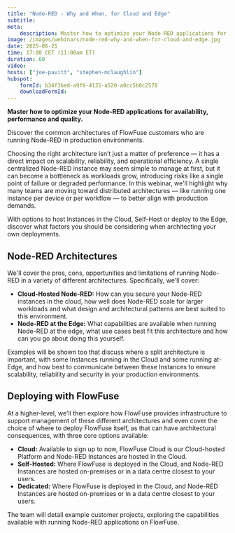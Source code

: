 ```yaml
---
title: "Node-RED - Why and When, for Cloud and Edge"
subtitle: 
meta:
    description: Master how to optimize your Node-RED applications for availability, performance and quality. Discover the common architectures of FlowFuse customers who are running Node-RED in production environments. With options to host Instances in the Cloud, Self-Host or deploy to the Edge, discover what factors you should be considering when architecting your own deployments.
image: /images/webinars/node-red-why-and-when-for-cloud-and-edge.jpg
date: 2025-06-25
time: 17:00 CET (11:00am ET)
duration: 60
video: 
hosts: ["joe-pavitt", "stephen-mclaughlin"]
hubspot:
    formId: b34f3bed-a9f8-4135-a520-a0cc5b0c2578
    downloadFormId: 
---
```


**Master how to optimize your Node-RED applications for availability, performance and quality.**

Discover the common architectures of FlowFuse customers who are running Node-RED in production environments. 

<!--more-->
Choosing the right architecture isn’t just a matter of preference — it has a direct impact on scalability, reliability, and operational efficiency. A single centralized Node-RED instance may seem simple to manage at first, but it can become a bottleneck as workloads grow, introducing risks like a single point of failure or degraded performance. In this webinar, we'll highlight why many teams are moving toward distributed architectures — like running one instance per device or per workflow — to better align with production demands.

With options to host Instances in the Cloud, Self-Host or deploy to the Edge, discover what factors you should be considering when architecting your own deployments.

## Node-RED Architectures

We'll cover the pros, cons, opportunities and limitations of running Node-RED in a variety of different architectures. Specifically, we'll cover:

- **Cloud-Hosted Node-RED:** How can you secure your Node-RED instances in the cloud, how well does Node-RED scale for larger workloads and what design and architectural patterns are best suited to this environment.
- **Node-RED at the Edge:** What capabilities are available when running Node-RED at the edge, what use cases best fit this architecture and how can you go about doing this yourself.

Examples will be shown too that discuss where a split architecture is important, with some Instances running in the Cloud and some running at-Edge, and how best to communicate between these Instances to ensure scalability, reliability and security in your production environments.

## Deploying with FlowFuse

At a higher-level, we'll then explore how FlowFuse provides infrastructure to support management of these different architectures and even cover the choice of where to deploy FlowFuse itself, as that can have architectural consequences, with three core options available:

- **Cloud:** Available to sign up to now, FlowFuse Cloud is our Cloud-hosted Platform and Node-RED Instances are hosted in the Cloud.
- **Self-Hosted:** Where FlowFuse is deployed in the Cloud, and Node-RED Instances are hosted on-premises or in a data centre closest to your users.
- **Dedicated:** Where FlowFuse is deployed in the Cloud, and Node-RED Instances are hosted on-premises or in a data centre closest to your users.

The team will detail example customer projects, exploring the capabilities available with running Node-RED applications on FlowFuse.